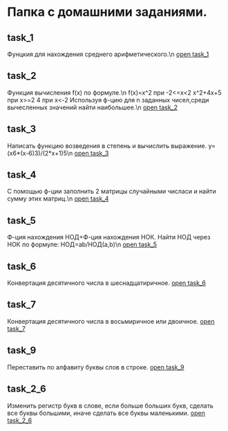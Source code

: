 # Папка с домашними заданиями.

## task_1
Фунцкия для нахождения среднего арифметического.\n
[open task_1](https://github.com/RuslanZaremba/RuslanZaremba/blob/master/homework_5/task_1.py)
## task_2
Функция вычисления f(x) по формуле.\n
f(x)=x^2 при -2<=x<2
    x^2+4x+5 при x>=2
    4 при x<-2
Используя ф-цию для n заданных чисел,среди вычесленных 
значений найти наибольшее.\n
[open task_2](https://github.com/RuslanZaremba/RuslanZaremba/blob/master/homework_5/task_2.py)
## task_3
Написать функцию возведения в степень и вычислить выражение.
y=(x6*(x-6)3)/(2*x+1)5\n
[open task_3](https://github.com/RuslanZaremba/RuslanZaremba/blob/master/homework_5/task_3.py)
## task_4
С помощью ф-ции заполнить 2 матрицы случайными числаси и найти сумму этих матриц.\n
[open task_4](https://github.com/RuslanZaremba/RuslanZaremba/blob/master/homework_5/task_4.py)
## task_5
Ф-ция нахождения НОД+Ф-ция нахождения НОК.
Найти НОД через НОК по формуле:
НОД=ab/НОД(a,b)\n
[open task_5](https://github.com/RuslanZaremba/RuslanZaremba/blob/master/homework_5/task_5.py)
## task_6
Конвертация десятичного числа в шеснадцатиричное.
[open task_6](https://github.com/RuslanZaremba/RuslanZaremba/blob/master/homework_5/task_6.py)
## task_7
Конвертация десятичного числа в восьмиричное или двоичное.
[open task_7](https://github.com/RuslanZaremba/RuslanZaremba/blob/master/homework_5/task_7.py)
## task_9
Переставить по алфавиту буквы слов в строке.
[open task_9](https://github.com/RuslanZaremba/RuslanZaremba/blob/master/homework_5/task_9.py)
## task_2_6
Изменить регистр букв в слове, если больше больших букв,
сделать все буквы большими, иначе сделать все буквы маленькими.
[open task_2_6](https://github.com/RuslanZaremba/RuslanZaremba/blob/master/homework_5/task_2_6.py)
